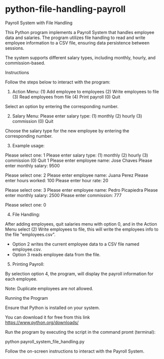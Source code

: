 # python-file-handling-payroll
Payroll System with File Handling

This Python program implements a Payroll System that handles employee data and salaries. The program utilizes file handling to read and write employee information to a CSV file, ensuring data persistence between sessions.

The system supports different salary types, including monthly, hourly, and commission-based.

Instructions

Follow the steps below to interact with the program:

1. Action Menu:
(1) Add employee to employees
(2) Write employees to file
(3) Read employees from file
(4) Print payroll
(0) Quit

Select an option by entering the corresponding number.

2. Salary Menu:
Please enter salary type:
(1) monthly
(2) hourly
(3) commission
(0) Quit

Choose the salary type for the new employee by entering the corresponding number.

3. Example usage:

Please select one: 1
Please enter salary type:
(1) monthly
(2) hourly
(3) commission
(0) Quit
1
Please enter employee name: Jose Chaves
Please enter monthly salary: 9500

Please select one: 2
Please enter employee name: Juana Perez
Please enter hours worked: 100
Please enter hour rate: 20

Please select one: 3
Please enter employee name: Pedro Picapiedra
Please enter monthly salary: 2500
Please enter commission: 777

Please select one: 0

4. File Handling:

After adding employees, quit salaries menu with option 0, and in the Action Menu select 
(2) Write employees to file, this will write the employees info to the file "employees.csv".
* Option 2 writes the current employee data to a CSV file named employee.csv.
* Option 3 reads employee data from the file.

5. Printing Payroll:

By selection option 4, the program, will display the payroll information for each employee.

Note: Duplicate employees are not allowed.

Running the Program

Ensure that Python is installed on your system.

You can download it for free from this link https://www.python.org/downloads/

Run the program by executing the script in the command promt (terminal):

python payroll_system_file_handling.py

Follow the on-screen instructions to interact with the Payroll System.